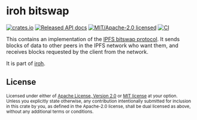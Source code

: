 # iroh bitswap

[![crates.io](https://img.shields.io/crates/v/iroh-bitswap.svg?style=flat-square)](https://crates.io/crates/iroh-bitswap)
[![Released API docs](https://img.shields.io/docsrs/iroh-bitswap?style=flat-square)](https://docs.rs/iroh-bitswap)
[![MIT/Apache-2.0 licensed](https://img.shields.io/crates/l/iroh-bitswap?style=flat-square)](../LICENSE-MIT)
[![CI](https://img.shields.io/github/workflow/status/n0-computer/iroh/Continuous%20integration?style=flat-square)](https://github.com/n0-computer/iroh/actions?query=workflow%3A%22Continuous+integration%22)

This contains an implementation of the [IPFS bitswap
protocol](https://docs.ipfs.tech/concepts/bitswap/). It sends blocks of data to
other peers in the IPFS network who want them, and receives blocks requested by
the client from the network.

It is part of [iroh](https://github.com/n0-computer/iroh).

## License

<sup>
Licensed under either of <a href="LICENSE-APACHE">Apache License, Version
2.0</a> or <a href="LICENSE-MIT">MIT license</a> at your option.
</sup>

<br/>

<sub>
Unless you explicitly state otherwise, any contribution intentionally submitted
for inclusion in this crate by you, as defined in the Apache-2.0 license, shall
be dual licensed as above, without any additional terms or conditions.
</sub>

